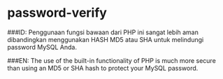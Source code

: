 # password-verify

###ID:
Penggunaan fungsi bawaan dari PHP ini sangat lebih aman dibandingkan menggunakan HASH MD5 atau SHA untuk melindungi password MySQL Anda. 

###EN:
The use of the built-in functionality of PHP is much more secure than using an MD5 or SHA hash to protect your MySQL password.
